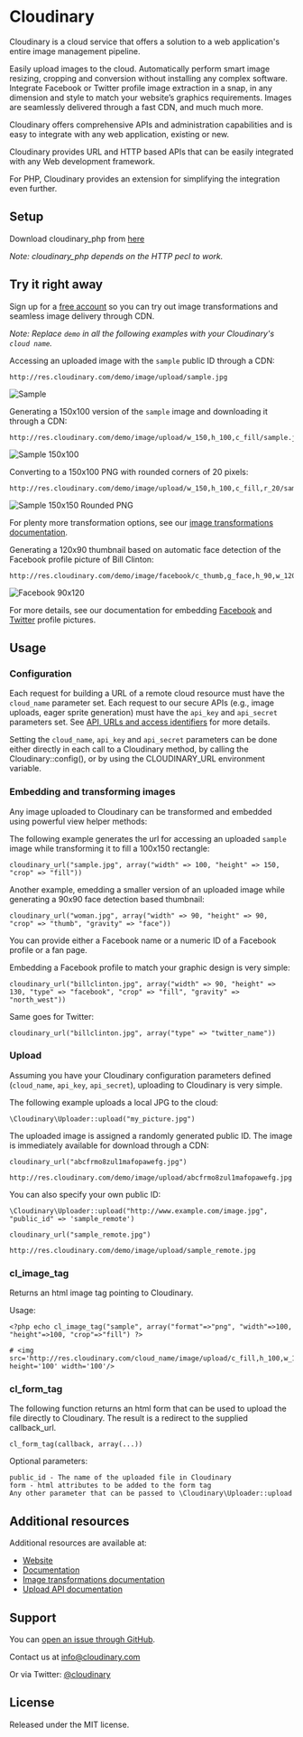 Cloudinary
==========

Cloudinary is a cloud service that offers a solution to a web application's entire image management pipeline. 

Easily upload images to the cloud. Automatically perform smart image resizing, cropping and conversion without installing any complex software. Integrate Facebook or Twitter profile image extraction in a snap, in any dimension and style to match your website’s graphics requirements. Images are seamlessly delivered through a fast CDN, and much much more. 

Cloudinary offers comprehensive APIs and administration capabilities and is easy to integrate with any web application, existing or new.

Cloudinary provides URL and HTTP based APIs that can be easily integrated with any Web development framework. 

For PHP, Cloudinary provides an extension for simplifying the integration even further.

## Setup ######################################################################

Download cloudinary_php from [here](https://github.com/downloads/cloudinary/cloudinary_php/cloudinary_php-0.1.0.tar.gz)

*Note: cloudinary_php depends on the HTTP pecl to work.*

## Try it right away

Sign up for a [free account](https://cloudinary.com/users/register/free) so you can try out image transformations and seamless image delivery through CDN.

*Note: Replace `demo` in all the following examples with your Cloudinary's `cloud name`.*  

Accessing an uploaded image with the `sample` public ID through a CDN:

    http://res.cloudinary.com/demo/image/upload/sample.jpg

![Sample](https://d3jpl91pxevbkh.cloudfront.net/demo/image/upload/w_0.4/sample.jpg "Sample")

Generating a 150x100 version of the `sample` image and downloading it through a CDN:

    http://res.cloudinary.com/demo/image/upload/w_150,h_100,c_fill/sample.jpg

![Sample 150x100](https://d3jpl91pxevbkh.cloudfront.net/demo/image/upload/w_150,h_100,c_fill/sample.jpg "Sample 150x100")

Converting to a 150x100 PNG with rounded corners of 20 pixels: 

    http://res.cloudinary.com/demo/image/upload/w_150,h_100,c_fill,r_20/sample.png

![Sample 150x150 Rounded PNG](https://d3jpl91pxevbkh.cloudfront.net/demo/image/upload/w_150,h_100,c_fill,r_20/sample.png "Sample 150x150 Rounded PNG")

For plenty more transformation options, see our [image transformations documentation](http://cloudinary.com/documentation/image_transformations).

Generating a 120x90 thumbnail based on automatic face detection of the Facebook profile picture of Bill Clinton:
 
    http://res.cloudinary.com/demo/image/facebook/c_thumb,g_face,h_90,w_120/billclinton.jpg
    
![Facebook 90x120](https://d3jpl91pxevbkh.cloudfront.net/demo/image/facebook/c_thumb,g_face,h_90,w_120/billclinton.jpg "Facebook 90x200")

For more details, see our documentation for embedding [Facebook](http://cloudinary.com/documentation/facebook_profile_pictures) and [Twitter](http://cloudinary.com/documentation/twitter_profile_pictures) profile pictures. 


## Usage

### Configuration

Each request for building a URL of a remote cloud resource must have the `cloud_name` parameter set. 
Each request to our secure APIs (e.g., image uploads, eager sprite generation) must have the `api_key` and `api_secret` parameters set. See [API, URLs and access identifiers](http://cloudinary.com/documentation/api_and_access_identifiers) for more details.

Setting the `cloud_name`, `api_key` and `api_secret` parameters can be done either directly in each call to a Cloudinary method, by calling the Cloudinary::config(), or by using the CLOUDINARY_URL environment variable.

### Embedding and transforming images

Any image uploaded to Cloudinary can be transformed and embedded using powerful view helper methods:

The following example generates the url for accessing an uploaded `sample` image while transforming it to fill a 100x150 rectangle:

    cloudinary_url("sample.jpg", array("width" => 100, "height" => 150, "crop" => "fill"))

Another example, emedding a smaller version of an uploaded image while generating a 90x90 face detection based thumbnail: 

    cloudinary_url("woman.jpg", array("width" => 90, "height" => 90, "crop" => "thumb", "gravity" => "face"))

You can provide either a Facebook name or a numeric ID of a Facebook profile or a fan page.  
             
Embedding a Facebook profile to match your graphic design is very simple:

    cloudinary_url("billclinton.jpg", array("width" => 90, "height" => 130, "type" => "facebook", "crop" => "fill", "gravity" => "north_west"))
                           
Same goes for Twitter:

    cloudinary_url("billclinton.jpg", array("type" => "twitter_name"))

### Upload

Assuming you have your Cloudinary configuration parameters defined (`cloud_name`, `api_key`, `api_secret`), uploading to Cloudinary is very simple.
    
The following example uploads a local JPG to the cloud: 
    
    \Cloudinary\Uploader::upload("my_picture.jpg")
        
The uploaded image is assigned a randomly generated public ID. The image is immediately available for download through a CDN:

    cloudinary_url("abcfrmo8zul1mafopawefg.jpg")
        
    http://res.cloudinary.com/demo/image/upload/abcfrmo8zul1mafopawefg.jpg

You can also specify your own public ID:    
    
    \Cloudinary\Uploader::upload("http://www.example.com/image.jpg", "public_id" => 'sample_remote')

    cloudinary_url("sample_remote.jpg")

    http://res.cloudinary.com/demo/image/upload/sample_remote.jpg
        
### cl_image_tag

Returns an html image tag pointing to Cloudinary.

Usage:

    <?php echo cl_image_tag("sample", array("format"=>"png", "width"=>100, "height"=>100, "crop"=>"fill") ?>

    # <img src='http://res.cloudinary.com/cloud_name/image/upload/c_fill,h_100,w_100/sample.png' height='100' width='100'/>

### cl_form_tag

The following function returns an html form that can be used to upload the file directly to Cloudinary. The result is a redirect to the supplied callback_url.

    cl_form_tag(callback, array(...))

Optional parameters:

    public_id - The name of the uploaded file in Cloudinary
    form - html attributes to be added to the form tag
    Any other parameter that can be passed to \Cloudinary\Uploader::upload
  
## Additional resources ##########################################################

Additional resources are available at:

* [Website](http://cloudinary.com)
* [Documentation](http://cloudinary.com/documentation)
* [Image transformations documentation](http://cloudinary.com/documentation/image_transformations)
* [Upload API documentation](http://cloudinary.com/documentation/upload_images)

## Support

You can [open an issue through GitHub](https://github.com/cloudinary/pycloudinary/issues).

Contact us at [info@cloudinary.com](mailto:info@cloudinary.com)

Or via Twitter: [@cloudinary](https://twitter.com/#!/cloudinary)

## License #######################################################################

Released under the MIT license. 
